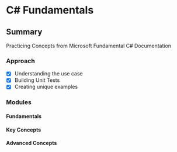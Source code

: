 # C# Fundamentals

## Summary

Practicing Concepts from Microsoft Fundamental C# Documentation

### Approach

- [x] Understanding the use case
- [x] Building Unit Tests
- [x] Creating unique examples

### Modules

#### Fundamentals

#### Key Concepts

#### Advanced Concepts
